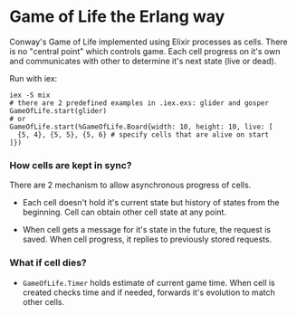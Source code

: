 # Game of Life the Erlang way

Conway's Game of Life implemented using Elixir processes as cells. There is
no "central point" which controls game. Each cell progress on it's own and communicates with other
to determine it's next state (live or dead).

Run with iex:

```
iex -S mix
# there are 2 predefined examples in .iex.exs: glider and gosper
GameOfLife.start(glider)
# or
GameOfLife.start(%GameOfLife.Board{width: 10, height: 10, live: [
  {5, 4}, {5, 5}, {5, 6} # specify cells that are alive on start
]})
```

### How cells are kept in sync?

There are 2 mechanism to allow asynchronous progress of cells.

* Each cell doesn't hold it's current state but history of states from the
  beginning. Cell can obtain other cell state at any point.

* When cell gets a message for it's state in the future, the
  request is saved. When cell progress, it replies to previously stored requests.

### What if cell dies?

* `GameOfLife.Timer` holds estimate of current game time. When cell is
  created checks time and if needed, forwards it's evolution
  to match other cells.
